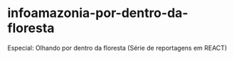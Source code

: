 # infoamazonia-por-dentro-da-floresta
Especial: Olhando por dentro da floresta (Série de reportagens em REACT)
